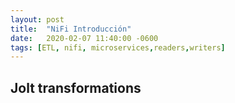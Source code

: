 ```yaml
---
layout: post
title:  "NiFi Introducción"
date:   2020-02-07 11:40:00 -0600
tags: [ETL, nifi, microservices,readers,writers]
---
```

## Jolt transformations